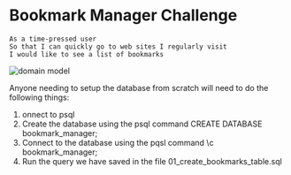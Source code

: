 # Bookmark Manager Challenge
```
As a time-pressed user
So that I can quickly go to web sites I regularly visit
I would like to see a list of bookmarks
```

![domain model](https://github.com/makersacademy/course/blob/main/apprenticeships_bookmark_manager/images/bookmark_manager_1.png?raw=true)


Anyone needing to setup the database from scratch will need to do the following things:

1. onnect to psql
2. Create the database using the psql command CREATE DATABASE bookmark_manager;
3. Connect to the database using the pqsl command \c bookmark_manager;
4. Run the query we have saved in the file 01_create_bookmarks_table.sql